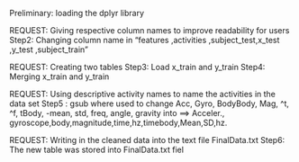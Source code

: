 Preliminary: loading the dplyr library 

REQUEST: Giving respective column names to improve readability for users
Step2: Changing column name in “features ,activities ,subject_test,x_test ,y_test ,subject_train”

REQUEST: Creating two tables
Step3: Load x_train and y_train 
Step4: Merging x_train and y_train

REQUEST: Using descriptive activity names to name the activities in the data set
Step5 : gsub where used to change Acc, Gyro, BodyBody, Mag, ^t, ^f, tBody, -mean, std, freq, angle, gravity into ==>
 Acceler., gyroscope,body,magnitude,time,hz,timebody,Mean,SD,hz.

REQUEST: Writing in the cleaned data into the text file FinalData.txt
Step6: The new table was stored into FinalData.txt fiel
